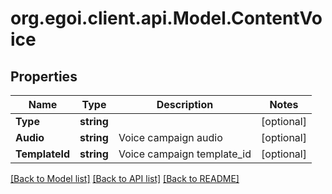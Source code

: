 
# org.egoi.client.api.Model.ContentVoice

## Properties

Name | Type | Description | Notes
------------ | ------------- | ------------- | -------------
**Type** | **string** |  | [optional] 
**Audio** | **string** | Voice campaign audio | [optional] 
**TemplateId** | **string** | Voice campaign template_id | [optional] 

[[Back to Model list]](../README.md#documentation-for-models)
[[Back to API list]](../README.md#documentation-for-api-endpoints)
[[Back to README]](../README.md)

